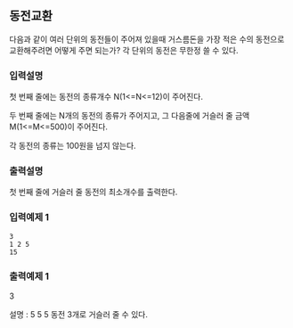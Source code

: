 ## 동전교환

다음과 같이 여러 단위의 동전들이 주어져 있을때 거스름돈을 가장 적은 수의 동전으로 교환해주려면 어떻게 주면 되는가?
각 단위의 동전은 무한정 쓸 수 있다.

### 입력설명

첫 번째 줄에는 동전의 종류개수 N(1<=N<=12)이 주어진다.

두 번째 줄에는 N개의 동전의 종류가 주어지고, 그 다음줄에 거슬러 줄 금액 M(1<=M<=500)이 주어진다.

각 동전의 종류는 100원을 넘지 않는다.

### 출력설명

첫 번째 줄에 거슬러 줄 동전의 최소개수를 출력한다.

### 입력예제 1

```
3
1 2 5
15
```

### 출력예제 1

3

설명 : 5 5 5 동전 3개로 거슬러 줄 수 있다.
